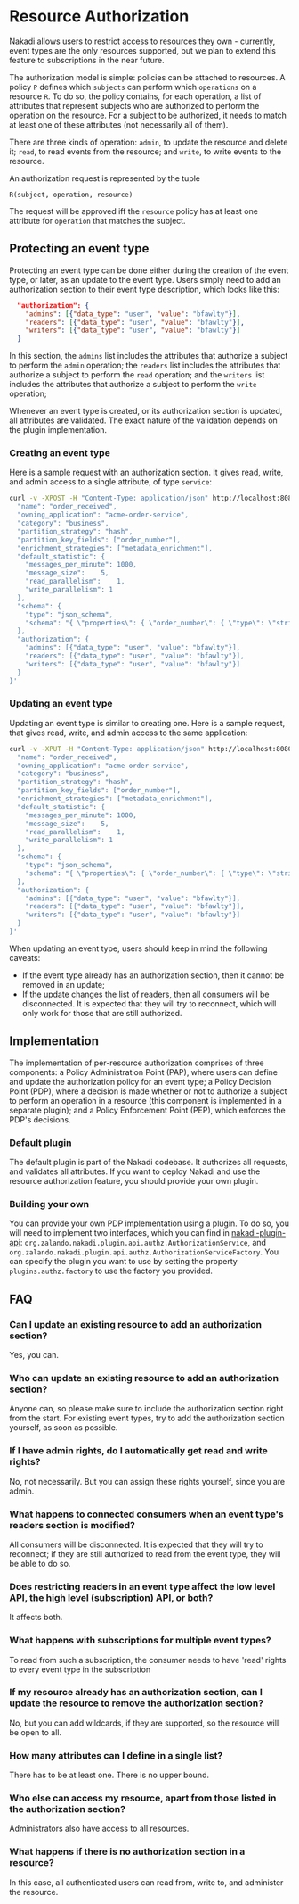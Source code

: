 # Resource Authorization

Nakadi allows users to restrict access to resources they own - currently, event types are the only resources supported, 
but we plan to extend this feature to subscriptions in the near future.

The authorization model is simple: policies can be attached to resources. A policy `P` defines which `subjects` can 
perform which `operations` on a resource `R`. To do so, the policy contains, for each operation, a list of attributes that 
represent subjects who are authorized to perform the operation on the resource. For a subject to be authorized, it needs 
to match at least one of these attributes (not necessarily all of them).

There are three kinds of operation: `admin`, to update the resource and delete it; `read`, to read events from the 
resource; and `write`, to write events to the resource.

An authorization request is represented by the tuple

`R(subject, operation, resource)`

The request will be approved iff the `resource` policy has at least one attribute for `operation` that matches the 
subject.

## Protecting an event type

Protecting an event type can be done either during the creation of the event type, or later, as an update to the event 
type. Users simply need to add an authorization section to their event type description, which looks like this:

```json
  "authorization": {
    "admins": [{"data_type": "user", "value": "bfawlty"}],
    "readers": [{"data_type": "user", "value": "bfawlty"}],
    "writers": [{"data_type": "user", "value": "bfawlty"}]
  }
```

In this section, the `admins` list includes the attributes that authorize a subject to perform the `admin` operation; 
the `readers` list includes the attributes that authorize a subject to perform the `read` operation; and the `writers` 
list includes the attributes that authorize a subject to perform the `write` operation;

Whenever an event type is created, or its authorization section is updated, all attributes are validated. The exact 
nature of the validation depends on the plugin implementation.

### Creating an event type

Here is a sample request with an authorization section. It gives read, write, and admin access to a single attribute, 
of type `service`:

```bash
curl -v -XPOST -H "Content-Type: application/json" http://localhost:8080/event-types -d '{
  "name": "order_received",
  "owning_application": "acme-order-service",
  "category": "business",
  "partition_strategy": "hash",
  "partition_key_fields": ["order_number"],
  "enrichment_strategies": ["metadata_enrichment"],
  "default_statistic": {
    "messages_per_minute": 1000,    
    "message_size":    5,
    "read_parallelism":    1,
    "write_parallelism": 1
  },
  "schema": {
    "type": "json_schema",
    "schema": "{ \"properties\": { \"order_number\": { \"type\": \"string\" } } }"
  },
  "authorization": {
    "admins": [{"data_type": "user", "value": "bfawlty"}],
    "readers": [{"data_type": "user", "value": "bfawlty"}],
    "writers": [{"data_type": "user", "value": "bfawlty"}]
  }
}'
```

### Updating an event type

Updating an event type is similar to creating one. Here is a sample request, that gives read, write, and admin access 
to the same application:

```bash
curl -v -XPUT -H "Content-Type: application/json" http://localhost:8080/event-types/order_received -d '{
  "name": "order_received",
  "owning_application": "acme-order-service",
  "category": "business",
  "partition_strategy": "hash",
  "partition_key_fields": ["order_number"],
  "enrichment_strategies": ["metadata_enrichment"],
  "default_statistic": {
    "messages_per_minute": 1000,    
    "message_size":    5,
    "read_parallelism":    1,
    "write_parallelism": 1
  },
  "schema": {
    "type": "json_schema",
    "schema": "{ \"properties\": { \"order_number\": { \"type\": \"string\" } } }"
  },
  "authorization": {
    "admins": [{"data_type": "user", "value": "bfawlty"}],
    "readers": [{"data_type": "user", "value": "bfawlty"}],
    "writers": [{"data_type": "user", "value": "bfawlty"}]
  }
}'
```

When updating an event type, users should keep in mind the following caveats:

- If the event type already has an authorization section, then it cannot be removed in an update;
- If the update changes the list of readers, then all consumers will be disconnected. It is expected that they will 
try to reconnect, which will only work for those that are still authorized.

## Implementation

The implementation of per-resource authorization comprises of three components: a Policy Administration Point (PAP), 
where users can define and update the authorization policy for an event type; a Policy Decision Point (PDP), where 
a decision is made whether or not to authorize a subject to perform an operation in a resource (this component is 
implemented in a separate plugin); and a Policy Enforcement Point (PEP), which enforces the PDP's decisions.

### Default plugin

The default plugin is part of the Nakadi codebase. It authorizes all requests, and validates all attributes. If you 
want to deploy Nakadi and use the resource authorization feature, you should provide your own plugin.

### Building your own

You can provide your own PDP implementation using a plugin. To do so, you will need to implement two interfaces, which 
you can find in [nakadi-plugin-api](https://github.com/zalando-nakadi/nakadi-plugin-api): 
`org.zalando.nakadi.plugin.api.authz.AuthorizationService`, and 
`org.zalando.nakadi.plugin.api.authz.AuthorizationServiceFactory`. You can specify the plugin you want to 
use by setting the property `plugins.authz.factory` to use the factory you provided.

## FAQ

### Can I update an existing resource to add an authorization section?

Yes, you can.

### Who can update an existing resource to add an authorization section?

Anyone can, so please make sure to include the authorization section right from the start. For existing event types, 
try to add the authorization section yourself, as soon as possible.

### If I have admin rights, do I automatically get read and write rights?

No, not necessarily. But you can assign these rights yourself, since you are admin.

### What happens to connected consumers when an event type's readers section is modified?

All consumers will be disconnected. It is expected that they will try to reconnect; if they are still authorized to 
read from the event type, they will be able to do so.

### Does restricting readers in an event type affect the low level API, the high level (subscription) API, or both?

It affects both.

### What happens with subscriptions for multiple event types?

To read from such a subscription, the consumer needs to have 'read' rights to every event type in the subscription

### If my resource already has an authorization section, can I update the resource to remove the authorization section?

No, but you can add wildcards, if they are supported, so the resource will be 
open to all.

### How many attributes can I define in a single list?

There has to be at least one. There is no upper bound.

### Who else can access my resource, apart from those listed in the authorization section?

Administrators also have access to all resources.

### What happens if there is no authorization section in a resource?

In this case, all authenticated users can read from, write to, and administer the resource.